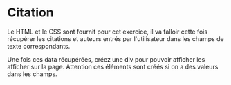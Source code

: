 # Citation

Le HTML et le CSS sont fournit pour cet exercice, il va falloir cette fois récupérer les citations et auteurs entrés par l'utilisateur dans les champs de texte correspondants.

Une fois ces data récupérées, créez une div pour pouvoir afficher les afficher sur la page.
Attention ces éléments sont créés si on a des valeurs dans les champs.